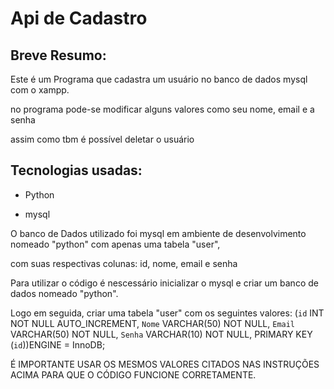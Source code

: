 # Api de Cadastro

## Breve Resumo:

Este é um Programa que cadastra um usuário no banco de dados mysql com o xampp.

no programa pode-se modificar alguns valores como seu nome, email e a senha

assim como tbm é possível deletar o usuário

## Tecnologias usadas:

- Python

- mysql

O banco de Dados utilizado foi mysql em ambiente de desenvolvimento nomeado "python" com apenas uma tabela "user",

com suas respectivas colunas: id, nome, email e senha



Para utilizar o código é nescessário inicializar o mysql e criar um banco de dados nomeado "python".

Logo em seguida, criar uma tabela "user" com os seguintes valores: (`id` INT NOT NULL AUTO_INCREMENT, `Nome` VARCHAR(50) NOT NULL, `Email` VARCHAR(50) NOT NULL, `Senha` VARCHAR(10) NOT NULL, PRIMARY KEY (`id`))ENGINE = InnoDB;



É IMPORTANTE USAR OS MESMOS VALORES CITADOS NAS INSTRUÇÕES ACIMA PARA QUE O CÓDIGO FUNCIONE CORRETAMENTE.


